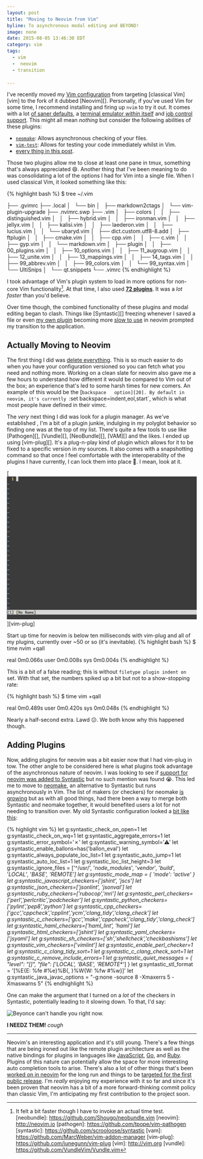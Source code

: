 ```yaml
---
layout: post
title: "Moving to Neovim from Vim"
byline: To asynchronous modal editing and BEYOND!
image: none
date: 2015-08-05 13:46:30 EDT
category: vim
tags:
  - vim
  -  neovim
  - transition

---
```


I've recently moved my [Vim configuration][1] from targeting [classical Vim][vim]
to the fork of it dubbed [Neovim][]. Personally, if you've used Vim for some
time, I recommend installing and firing up `nvim` to try it out. It comes with a
lot [of saner defaults][2], a [terminal emulator _within_ itself][3] and [job
control support][4]. This might all mean _nothing_ but consider the following
abilities of these plugins:

  * [`neomake`][5]: Allows asynchronous checking of your files.
  * [`vim-test`][6]: Allows for testing your code immediately whilst in Vim.
  * [every thing in this post][11].

Those two plugins allow me to close at least one pane in tmux, something that's
always appreciated :smile:. Another thing that I've been meaning to do was
consolidating a lot of the options I had for Vim into a single file. When I
used classical Vim, it looked something like this:

{% highlight bash %}
$ tree ~/.vim

├── .gvimrc
├── .local
│   └── bin
│       ├── markdown2ctags
│       └── vim-plugin-upgrade
├── .nvimrc.swp
├── .vim
│   ├── colors
│   │   ├── distinguished.vim
│   │   ├── hybrid.vim
│   │   ├── ironman.vim
│   │   ├── jellyx.vim
│   │   ├── kalisi.vim
│   │   ├── laederon.vim
│   │   ├── lucius.vim
│   │   └── ubaryd.vim
│   ├── dict.custom.utf8-8.add
│   ├── ftplugin
│   │   ├── cmake.vim
│   │   ├── cpp.vim
│   │   ├── c.vim
│   │   ├── gyp.vim
│   │   └── markdown.vim
│   ├── plugin
│   │   ├── 00_plugins.vim
│   │   ├── 10_options.vim
│   │   ├── 11_augroup.vim
│   │   ├── 12_unite.vim
│   │   ├── 13_mappings.vim
│   │   ├── 14_tags.vim
│   │   ├── 99_abbrev.vim
│   │   ├── 99_colors.vim
│   │   └── 99_syntax.vim
│   └── UltiSnips
│       └── qt.snippets
└── .vimrc
{% endhighlight %}

I took advantage of Vim's plugin system to load in more options for non-core Vim
functionality[^1]. At that time, I also used [**72 plugins**][7]. It was a
_lot faster_ than you'd believe.

Over time though, the combined functionality of these plugins and modal editing
began to clash. Things like [Syntastic][] freezing whenever I saved a file or
even [my own plugin][8] becoming more [slow to use][9] in neovim prompted my
transition to the application.

## Actually Moving to Neovim

The first thing I did was [delete everything][10]. This is so much easier to do
when you have your configuration versioned so you can fetch what you need and
nothing more. Working on a clean slate for neovim also gave me a few hours to
understand how different it would be compared to Vim out of the box; an
experience that's led to some harsh times for new comers. An example of this
would be the [`backspace   option][20]. By default in neovim, it's currently
`:set backspace=indent,eol,start`, which is what most people have defined in
their vimrc.

The _very_ next thing I did was look for a plugin manager. As we've established
, I'm a bit of a plugin junkie, indulging in my polyglot behavior so finding one
was at the top of my list. There's quite a few tools to use like [Pathogen][],
[Vundle][], [NeoBundle][], [VAM][] and the likes. I ended up using [vim-plug][].
It's a plug-n-play kind of plugin which allows for it to be fixed to a specific
version in my sources. It also comes with a snapshotting command so that once
I feel comfortable with the interoperability of the plugins I have currently,
I can lock them into place :100:. I mean, look at it.

[![vim-plug in action](https://raw.githubusercontent.com/junegunn/i/master/vim-plug/installer.gif)][vim-plug]

Start up time for neovim is below ten milliseconds with vim-plug and all of my
plugins, currently over ~50 or so (it's inevitable).
{% highlight bash %}
$ time nvim +qall

real    0m0.066s
user    0m0.008s
sys     0m0.004s
{% endhighlight %}

This is a bit of a false reading; this is without `filetype plugin indent on`
set. With that set, the numbers spiked up a bit but not to a show-stopping rate:

{% highlight bash %}
$ time vim +qall

real    0m0.489s
user    0m0.420s
sys     0m0.048s
{% endhighlight %}

Nearly a half-second extra. Lawd :confused:. We both know why this
happened though.

## Adding Plugins

Now, adding plugins for neovim was a bit easier now that I had vim-plug in tow.
The other angle to be considered here is what plugins took advantage of the
asynchronous nature of neovim. I was looking to see if [support for neovim was
added to Syntastic][12] but no such mention was found :sob:. This led me to move
to [neomake][5], an alternative to Syntastic but runs asynchronously in Vim. The
list of makers (or checkers) for neomake [is growing][13] but as with all good
things, had there been a way to merge both Syntastic and neomake together, it
would benefited users a lot for not needing to transition over. My old Syntastic
configuration looked a [bit like this][14]:

{% highlight vim %}
let g:syntastic_check_on_open=1
let g:syntastic_check_on_wq=1
let g:syntastic_aggregate_errors=1
let g:syntastic_error_symbol='✗'
let g:syntastic_warning_symbol='⚠'
let g:syntastic_enable_ballons=has('ballon_eval')
let g:syntastic_always_populate_loc_list=1
let g:syntastic_auto_jump=1
let g:syntastic_auto_loc_list=1
let g:syntastic_loc_list_height=3
let g:syntastic_ignore_files = ['^/usr/', '*node_modules*', '*vendor*', '*build*', '*LOCAL*', '*BASE', '*REMOTE*']
let g:syntastic_mode_map = { 'mode': 'active' }
let g:syntastic_javascript_checkers=['jshint', 'jscs']
let g:syntastic_json_checkers=['jsonlint', 'jsonval']
let g:syntastic_ruby_checkers=['rubocop','mri']
let g:syntastic_perl_checkers=['perl','perlcritic','podchecker']
let g:syntastic_python_checkers=['pylint','pep8','python']
let g:syntastic_cpp_checkers=['gcc','cppcheck','cpplint','ycm','clang_tidy','clang_check']
let g:syntastic_c_checkers=['gcc','make','cppcheck','clang_tidy','clang_check']
let g:syntastic_haml_checkers=['haml_lint', 'haml']
let g:syntastic_html_checkers=['jshint']
let g:syntastic_yaml_checkers=['jsyaml']
let g:syntastic_sh_checkers=['sh','shellcheck','checkbashisms']
let g:syntastic_vim_checkers=['vimlint']
let g:syntastic_enable_perl_checker=1
let g:syntastic_c_clang_tidy_sort=1
let g:syntastic_c_clang_check_sort=1
let g:syntastic_c_remove_include_errors=1
let g:syntastic_quiet_messages = { "level": "[]", "file": ['*_LOCAL_*', '*_BASE_*', '*_REMOTE_*']  }
let g:syntastic_stl_format = '[%E{E: %fe #%e}%B{, }%W{W: %fw #%w}]'
let g:syntastic_java_javac_options = "-g:none -source 8 -Xmaxerrs 5 -Xmaswarns 5"
{% endhighlight %}

One can make the argument that I turned on a _lot_ of the checkers in Syntastic,
potentially leading to it slowing down. To that, I'd say:

![Beyonce can't handle you right now.](/images/bey-cant-deal.gif)

**I NEEDZ THEM!** _*cough*_

---

Neovim's an interesting application and it's still young. There's a few things
that are being ironed out like the remote plugin architecture as well as the
native bindings for plugins in languages like [JavaScript][15], [Go][16], and
[Ruby][17]. Plugins of this nature can potentially allow the space for more
interesting auto completion tools to arise. There's also a lot of other things
that's been [worked on in neovim][18] for the long run and things to be
[targeted for the first public release][19]. I'm _really_ enjoying my experience
with it so far and since it's been proven that neovim has a bit of a more
forward-thinking commit policy than classic Vim, I'm anticipating my first
contribution to the project soon.

[1]: https://github.com/jalcine/vimrc
[2]: https://github.com/neovim/neovim/issues/2676
[3]: http://neovim.io/doc/user/nvim_terminal_emulator.html
[4]: http://neovim.io/doc/user/job_control.html
[5]: https://github.com/benekastah/neomake
[6]: https://github.com/janko-m/vim-test
[7]: https://github.com/jalcine/vimrc/blob/2f5f5d673ecfe26ba82cca3ca8c2cc05ff233194/home/.vim/plugin/00_plugins.vim#L21-L92
[8]: https://jalcine.github.io/cmake.vim
[9]: https://github.com/jalcine/cmake.vim/issues/67
[10]: https://github.com/jalcine/vimrc/commit/b3b937a270daa83c1d0f83a3bf098377c5d07616
[11]: http://geoff.greer.fm/2015/01/15/why-neovim-is-better-than-vim/
[12]: https://github.com/scrooloose/syntastic/issues?utf8=%E2%9C%93&q=neovim
[13]: https://github.com/benekastah/neomake/tree/master/autoload/neomake/makers/ft
[14]: https://github.com/jalcine/vimrc/blob/2f5f5d673ecfe26ba82cca3ca8c2cc05ff233194/home/.vim/plugin/10_options.vim#L35-L67
[15]: https://github.com/fritzy/node-neovim
[16]: https://github.com/myitcv/neovim
[17]: https://github.com/alexgenco/neovim-ruby
[18]: https://github.com/neovim/neovim/wiki/Progress
[19]: https://github.com/neovim/neovim/milestones/0.1-first-public-release
[20]: http://vimhelp.appspot.com/options.txt.html#%27backspace%27
[^1]: It felt a bit faster though I have to invoke an actual time test.
[neobundle]: https://github.com/Shougo/neobundle.vim
[neovim]: http://neovim.io
[pathogen]: https://github.com/tpope/vim-pathogen
[syntastic]: https://github.com/scrooloose/syntastic
[vam]: https://github.com/MarcWeber/vim-addon-manager
[vim-plug]: https://github.com/junegunn/vim-plug
[vim]: http://vim.org
[vundle]: https://github.com/VundleVim/Vundle.vim
